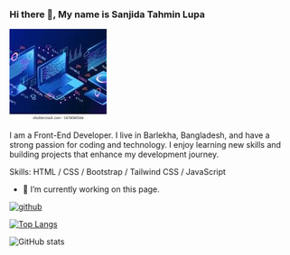 ### Hi there 👋, My name is Sanjida Tahmin Lupa
![](https://github.com/sanjida-hub123/sanjida-hub123/blob/main/download.jpeg)

I am a Front-End Developer. I live in Barlekha, Bangladesh, and have a strong passion for coding and technology. I enjoy learning new skills and building projects that enhance my development journey.

Skills: HTML / CSS / Bootstrap / Tailwind CSS / JavaScript

- 🔭 I’m currently working on this page. 


[<img src='https://cdn.jsdelivr.net/npm/simple-icons@3.0.1/icons/github.svg' alt='github' height='40'>](https://github.com/https://github.com/sanjida-hub123)  

[![Top Langs](https://github-readme-stats.vercel.app/api/top-langs/?username=https://github.com/sanjida-hub123)](https://github.com/anuraghazra/github-readme-stats)

![GitHub stats](https://github-readme-stats.vercel.app/api?username=https://github.com/sanjida-hub123&show_icons=true)  

